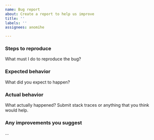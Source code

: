 ```yaml
---
name: Bug report
about: Create a report to help us improve
title: ''
labels: ''
assignees: anomihe

---
```


### Steps to reproduce

What must I do to reproduce the bug?

### Expected behavior

What did you expect to happen?

### Actual behavior

What actually happened? Submit stack traces or anything that you think would help.

### Any improvements you suggest

...
